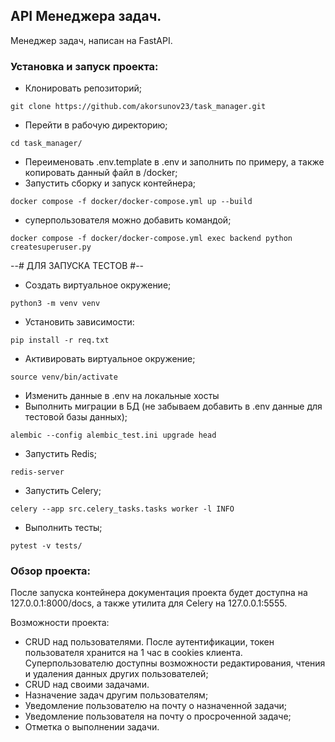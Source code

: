 ## API Менеджера задач.

Менеджер задач, написан на FastAPI.

### Установка и запуск проекта:

- Клонировать репозиторий;
````angular2html
git clone https://github.com/akorsunov23/task_manager.git
````
- Перейти в рабочую директорию;
````angular2html
cd task_manager/
````
- Переименовать .env.template в .env и заполнить по примеру, а также копировать данный файл в /docker;
- Запустить сборку и запуск контейнера;
```angular2html
docker compose -f docker/docker-compose.yml up --build
```
- суперпользователя можно добавить командой;
```angular2html
docker compose -f docker/docker-compose.yml exec backend python createsuperuser.py
```

--# ДЛЯ ЗАПУСКА ТЕСТОВ #--
- Создать виртуальное окружение;
```angular2html
python3 -m venv venv
```
- Установить зависимости:
```angular2html  
pip install -r req.txt
```
- Активировать виртуальное окружение;
```angular2html
source venv/bin/activate
```
- Изменить данные в .env на локальные хосты
- Выполнить миграции в БД (не забываем добавить в .env данные для тестовой базы данных);
```angular2html
alembic --config alembic_test.ini upgrade head
```
- Запустить Redis;
```angular2html
redis-server
```
- Запустить Celery;
```angular2html
celery --app src.celery_tasks.tasks worker -l INFO
```
- Выполнить тесты;
```angular2html
pytest -v tests/
```


### Обзор проекта:

После запуска контейнера документация проекта будет доступна на 127.0.0.1:8000/docs, а также утилита для Celery на 127.0.0.1:5555.

Возможности проекта:
- CRUD над пользователями. После аутентификации, токен пользователя хранится на 1 час в cookies клиента. Суперпользователю доступны возможности редактирования, чтения и удаления данных других пользователей;  
- CRUD над своими задачами.
- Назначение задач другим пользователям;
- Уведомление пользователю на почту о назначенной задачи;
- Уведомление пользователя на почту о просроченной задаче;
- Отметка о выполнении задачи.
